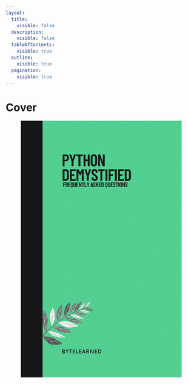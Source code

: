 ```yaml
---
layout:
  title:
    visible: false
  description:
    visible: false
  tableOfContents:
    visible: true
  outline:
    visible: true
  pagination:
    visible: true
---
```


# Cover

<figure><img src=".gitbook/assets/White Minimalist Poem Book Cover3.png" alt=""><figcaption></figcaption></figure>
